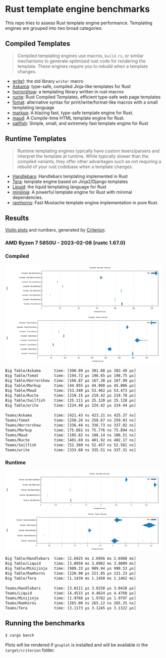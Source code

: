 # Rust template engine benchmarks

This repo tries to assess Rust template engine performance. Templating engines are grouped into two broad categories:

## Compiled Templates

> Compiled templating engines use macros, `build.rs`, or similar mechanisms to generate optimized rust code for rendering the template. These engines require you to rebuild when a template changes.

- [write!][write]: the std library `write!` macro
- [Askama][askama]: type-safe, compiled Jinja-like templates for Rust
- [horrorshow][horrorshow]: a templating library written in rust macros
- [ructe][ructe]: Rust Compiled Templates, efficient type-safe web page templates
- [fomat][fomat]: alternative syntax for print/write/format-like macros with a small templating language
- [markup][markup]: A blazing fast, type-safe template engine for Rust.
- [maud][maud]: A Compile-time HTML template engine for Rust.
- [sailfish][sailfish]: Simple, small, and extremely fast template engine for Rust

## Runtime Templates

> Runtime templating engines typically have custom lexers/parsers and interpret the template at runtime. While typically slower than the compiled variants, they offer other advantages such as not requiring a rebuild of your rust codebase when a template changes.

- [Handlebars][handlebars]: Handlebars templating implemented in Rust
- [Tera][tera]: template engine based on Jinja2/Django templates
- [Liquid][liquid]: the liquid templating language for Rust
- [minijinja][minijinja]: A powerful template engine for Rust with minimal dependencies.
- [ramhorns][ramhorns]: Fast Mustache template engine implementation in pure Rust.

[crates]: https://crates.io/categories/template-engine
[write]: https://doc.rust-lang.org/std/macro.write.html
[handlebars]: https://github.com/sunng87/handlebars-rust
[tera]: https://github.com/Keats/tera
[liquid]: https://github.com/cobalt-org/liquid-rust
[askama]: https://github.com/djc/askama
[ructe]: https://github.com/kaj/ructe
[horrorshow]: https://github.com/Stebalien/horrorshow-rs
[fomat]: https://github.com/krdln/fomat-macros
[markup]: https://github.com/utkarshkukreti/markup.rs
[sailfish]: https://github.com/Kogia-sima/sailfish
[maud]: https://github.com/lambda-fairy/maud
[minijinja]: https://github.com/mitsuhiko/minijinja
[ramhorns]: https://github.com/maciejhirsz/ramhorns

## Results

[Violin plots] and numbers, generated by [Criterion]:

[violin plots]: https://en.wikipedia.org/wiki/Violin_plot
[criterion]: https://japaric.github.io/criterion.rs/

### AMD Ryzen 7 5850U - 2023-02-08 (rustc 1.67.0)

### Compiled

![Compiled big table plot](compiled-big-table.svg)
![Compiled teams plot](compiled-teams.svg)

```
Big Table/Askama      time: [300.09 µs 301.08 µs 302.49 µs]
Big Table/fomat       time: [194.72 µs 196.65 µs 198.75 µs]
Big Table/Horrorshow  time: [166.87 µs 167.38 µs 167.99 µs]
Big Table/Markup      time: [44.955 µs 44.980 µs 45.006 µs]
Big Table/Maud        time: [53.340 µs 53.402 µs 53.473 µs]
Big Table/Ructe       time: [219.15 µs 219.42 µs 219.78 µs]
Big Table/Sailfish    time: [25.111 µs 25.120 µs 25.128 µs]
Big Table/write       time: [224.40 µs 224.42 µs 224.44 µs]

Teams/Askama          time: [421.43 ns 423.21 ns 425.37 ns]
Teams/fomat           time: [258.26 ns 258.67 ns 259.03 ns]
Teams/Horrorshow      time: [336.44 ns 336.73 ns 337.02 ns]
Teams/Markup          time: [75.661 ns 75.776 ns 75.894 ns]
Teams/Maud            time: [105.82 ns 106.14 ns 106.51 ns]
Teams/Ructe           time: [401.69 ns 401.92 ns 402.17 ns]
Teams/Sailfish        time: [52.360 ns 52.457 ns 52.581 ns]
Teams/write           time: [333.68 ns 335.51 ns 337.31 ns]

```

### Runtime

![Runtime big table plot](runtime-big-table.svg)
![Runtime teams plot](runtime-teams.svg)

```
Big Table/Handlebars  time: [2.6925 ms 2.6956 ms 2.6988 ms]
Big Table/Liquid      time: [3.8958 ms 3.8982 ms 3.9009 ms]
Big Table/Minijinja   time: [989.33 µs 989.94 µs 990.53 µs]
Big Table/Ramhorns    time: [220.90 µs 221.05 µs 221.23 µs]
Big Table/Tera        time: [1.1439 ms 1.1450 ms 1.1462 ms]

Teams/Handlebars      time: [3.0111 µs 3.0258 µs 3.0410 µs]
Teams/Liquid          time: [4.4515 µs 4.4624 µs 4.4760 µs]
Teams/Minijinja       time: [1.9768 µs 1.9782 µs 1.9797 µs]
Teams/Ramhorns        time: [265.00 ns 265.12 ns 265.25 ns]
Teams/Tera            time: [3.1173 µs 3.1245 µs 3.1322 µs]
```

## Running the benchmarks

```bash
$ cargo bench
```

Plots will be rendered if `gnuplot` is installed and will be available in the `target/criterion` folder.
